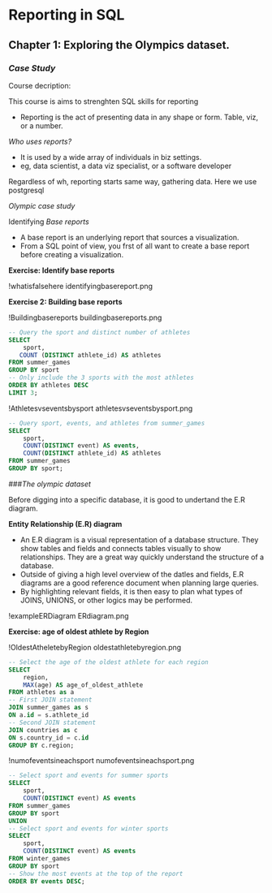 # Reporting in SQL

## Chapter 1: Exploring the Olympics dataset.

### _Case Study_

Course decription:

This course is aims to strenghten SQL skills for reporting

- Reporting is the act of presenting data in any shape or form. Table, viz, or a number.

*Who uses reports?*
- It is used by a wide array of individuals in biz settings.
- eg, data scientist, a data viz specialist, or a software developer

Regardless of wh, reporting starts same way, gathering data.
Here we use postgresql

_Olympic case study_

Identifying *Base reports*

- A base report is an underlying report that sources a visualization.
- From a SQL point of view, you  frst of all want to create a base report before creating a visualization.

**Exercise: Identify base reports**

!whatisfalsehere identifyingbasereport.png

**Exercise 2: Building base reports**

!Buildingbasereports buildingbasereports.png

```sql
-- Query the sport and distinct number of athletes
SELECT
	sport, 
   COUNT (DISTINCT athlete_id) AS athletes
FROM summer_games
GROUP BY sport
-- Only include the 3 sports with the most athletes
ORDER BY athletes DESC
LIMIT 3;
```
!Athletesvseventsbysport athletesvseventsbysport.png

```sql
-- Query sport, events, and athletes from summer_games
SELECT 
	sport, 
    COUNT(DISTINCT event) AS events, 
    COUNT(DISTINCT athlete_id) AS athletes
FROM summer_games
GROUP BY sport;
```

###_The olympic dataset_

Before digging into a specific database, it is good to undertand the E.R diagram.

**Entity Relationship (E.R) diagram**
- An E.R diagram is a visual representation of a database structure. They show tables and fields and connects tables visually to show relationships. They are a great way quickly understand the structure of a database.
- Outside of giving a high level overview of the datles and fields, E.R diagrams are a good reference document when planning large queries.
- By highlighting relevant fields, it is then easy to plan what types of JOINS, UNIONS, or other logics may be performed.

!exampleERDiagram ERdiagram.png

**Exercise: age of oldest athlete by Region**

!OldestAtheletebyRegion oldestathletebyregion.png

```sql
-- Select the age of the oldest athlete for each region
SELECT 
	region, 
    MAX(age) AS age_of_oldest_athlete
FROM athletes as a
-- First JOIN statement
JOIN summer_games as s
ON a.id = s.athlete_id
-- Second JOIN statement
JOIN countries as c
ON s.country_id = c.id
GROUP BY c.region;
```
!numofeventsineachsport numofeventsineachsport.png

```sql
-- Select sport and events for summer sports
SELECT 
	sport, 
    COUNT(DISTINCT event) AS events
FROM summer_games
GROUP BY sport
UNION
-- Select sport and events for winter sports
SELECT 
	sport, 
    COUNT(DISTINCT event) AS events
FROM winter_games
GROUP BY sport
-- Show the most events at the top of the report
ORDER BY events DESC;
```
